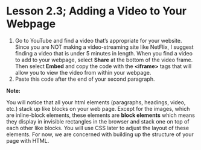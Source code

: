 # Lesson 2.3; Adding a Video to Your Webpage

1. Go to YouTube and find a video that’s appropriate for your website. Since you are NOT making a video-streaming site like NetFlix, I suggest finding a video that is under 5 minutes in length. When you find a video to add to your webpage, select **Share** at the bottom of the video frame. Then select **Embed** and copy the code with the **&lt;iframe&gt;** tags that will allow you to view the video from within your webpage. 
2. Paste this code after the end of your second paragraph.

**Note:**

You will notice that all your html elements \(paragraphs, headings, video, etc.\) stack up like blocks on your web page. Except for the images, which are inline-block elements, these elements are **block elements** which means they display in invisible rectangles in the browser and stack one on top of each other like blocks. You will use CSS later to adjust the layout of these elements. For now, we are concerned with building up the structure of your page with HTML.

